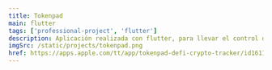 ```yaml
---
title: Tokenpad
main: flutter
tags: ['professional-project', 'flutter']
description: Aplicación realizada con flutter, para llevar el control de tu cartera cripto y los protocolos DEFI
imgSrc: /static/projects/tokenpad.png
href: https://apps.apple.com/tt/app/tokenpad-defi-crypto-tracker/id1611304976
---
```

